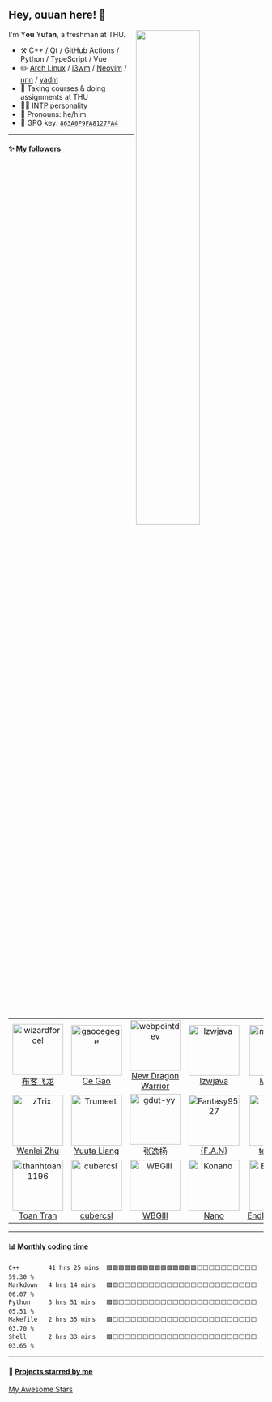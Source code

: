 <!--

Thank you if you like this profile README!

BUT, please DO NOT copy this and create your profile based on it.

You can use it as a reference, and copy a part of it, but DO NOT copy
all of this and create your profile based on it.

It is very common that you forget to change some information and leave
mine in your profile. This has happened too many times.

And, this profile README is auto-updated by GitHub Actions, you can read
[the official documentation](https://docs.github.com/actions) to learn
how to use it.

Only when you know what you are copying should you paste it. So, again,
please DO NOT copy this and create your profile based on it.

What's more, you can find other awesome profile READMEs at
https://github.com/abhisheknaiidu/awesome-github-profile-readme. There
could be a profile README that fits you better than this one.

Wish you a good-looking profile README!

                                   —— ouuan (https://github.com/ouuan)

-->

## Hey, ouuan here! :wave:

[<img align="right" width="50%" src="https://github-readme-stats-ouuan.vercel.app/api?username=ouuan&theme=dark&show_icons=true">](https://metrics.lecoq.io/ouuan?template=classic)

I'm Y**ou** Y**u**f**an**, a freshman at THU.

-   :hammer_and_pick: C++ / Qt / GitHub Actions / Python / TypeScript / Vue
-   :pencil2: [Arch Linux](https://wiki.archlinux.org/title/Arch_Linux) / [i3wm](https://i3wm.org/) / [Neovim](https://neovim.io/) / [nnn](https://github.com/jarun/nnn) / [yadm](https://github.com/TheLocehiliosan/yadm)
-   :seedling: Taking courses & doing assignments at THU
-   :man_scientist: [INTP](https://www.16personalities.com/intp-personality) personality
-   :man: Pronouns: he/him
-   :key: GPG key: [`863A0F9FA8127FA4`](https://github.com/ouuan.gpg)

---

#### :sparkles: [My followers](src/getTopFollowers.py)

<!--START_SECTION:top-followers-->
<table>
  <tr>
    <td align="center">
      <a href="https://github.com/wizardforcel">
        <img src="https://avatars2.githubusercontent.com/u/5080126" width="100px;" alt="wizardforcel"/>
      </a>
      <br />
      <a href="https://github.com/wizardforcel">布客飞龙</a>
    </td>
    <td align="center">
      <a href="https://github.com/gaocegege">
        <img src="https://avatars2.githubusercontent.com/u/5100735" width="100px;" alt="gaocegege"/>
      </a>
      <br />
      <a href="https://github.com/gaocegege">Ce Gao</a>
    </td>
    <td align="center">
      <a href="https://github.com/webpointdev">
        <img src="https://avatars2.githubusercontent.com/u/88071912" width="100px;" alt="webpointdev"/>
      </a>
      <br />
      <a href="https://github.com/webpointdev">New Dragon Warrior</a>
    </td>
    <td align="center">
      <a href="https://github.com/lzwjava">
        <img src="https://avatars2.githubusercontent.com/u/5022872" width="100px;" alt="lzwjava"/>
      </a>
      <br />
      <a href="https://github.com/lzwjava">lzwjava</a>
    </td>
    <td align="center">
      <a href="https://github.com/mashirozx">
        <img src="https://avatars2.githubusercontent.com/u/16148054" width="100px;" alt="mashirozx"/>
      </a>
      <br />
      <a href="https://github.com/mashirozx">Mashiro</a>
    </td>
    <td align="center">
      <a href="https://github.com/Ir1d">
        <img src="https://avatars2.githubusercontent.com/u/10709657" width="100px;" alt="Ir1d"/>
      </a>
      <br />
      <a href="https://github.com/Ir1d">Ir1dXD</a>
    </td>
    <td align="center">
      <a href="https://github.com/hua1995116">
        <img src="https://avatars2.githubusercontent.com/u/12070073" width="100px;" alt="hua1995116"/>
      </a>
      <br />
      <a href="https://github.com/hua1995116">蓝色的秋风</a>
    </td>
  </tr>
  <tr>
    <td align="center">
      <a href="https://github.com/zTrix">
        <img src="https://avatars2.githubusercontent.com/u/471934" width="100px;" alt="zTrix"/>
      </a>
      <br />
      <a href="https://github.com/zTrix">Wenlei Zhu</a>
    </td>
    <td align="center">
      <a href="https://github.com/Trumeet">
        <img src="https://avatars2.githubusercontent.com/u/17158086" width="100px;" alt="Trumeet"/>
      </a>
      <br />
      <a href="https://github.com/Trumeet">Yuuta Liang</a>
    </td>
    <td align="center">
      <a href="https://github.com/gdut-yy">
        <img src="https://avatars2.githubusercontent.com/u/33390928" width="100px;" alt="gdut-yy"/>
      </a>
      <br />
      <a href="https://github.com/gdut-yy">张逸扬</a>
    </td>
    <td align="center">
      <a href="https://github.com/Fantasy9527">
        <img src="https://avatars2.githubusercontent.com/u/9129438" width="100px;" alt="Fantasy9527"/>
      </a>
      <br />
      <a href="https://github.com/Fantasy9527">{F.A.N}</a>
    </td>
    <td align="center">
      <a href="https://github.com/tengge1">
        <img src="https://avatars2.githubusercontent.com/u/10705556" width="100px;" alt="tengge1"/>
      </a>
      <br />
      <a href="https://github.com/tengge1">tengge1</a>
    </td>
    <td align="center">
      <a href="https://github.com/xtlsoft">
        <img src="https://avatars2.githubusercontent.com/u/16159830" width="100px;" alt="xtlsoft"/>
      </a>
      <br />
      <a href="https://github.com/xtlsoft">Tianle Xu</a>
    </td>
    <td align="center">
      <a href="https://github.com/guofei9987">
        <img src="https://avatars2.githubusercontent.com/u/19920283" width="100px;" alt="guofei9987"/>
      </a>
      <br />
      <a href="https://github.com/guofei9987">郭飞</a>
    </td>
  </tr>
  <tr>
    <td align="center">
      <a href="https://github.com/thanhtoan1196">
        <img src="https://avatars2.githubusercontent.com/u/16433547" width="100px;" alt="thanhtoan1196"/>
      </a>
      <br />
      <a href="https://github.com/thanhtoan1196">Toan Tran</a>
    </td>
    <td align="center">
      <a href="https://github.com/cubercsl">
        <img src="https://avatars2.githubusercontent.com/u/22931465" width="100px;" alt="cubercsl"/>
      </a>
      <br />
      <a href="https://github.com/cubercsl">cubercsl</a>
    </td>
    <td align="center">
      <a href="https://github.com/WBGlIl">
        <img src="https://avatars2.githubusercontent.com/u/29301859" width="100px;" alt="WBGlIl"/>
      </a>
      <br />
      <a href="https://github.com/WBGlIl">WBGlIl</a>
    </td>
    <td align="center">
      <a href="https://github.com/Konano">
        <img src="https://avatars2.githubusercontent.com/u/22500116" width="100px;" alt="Konano"/>
      </a>
      <br />
      <a href="https://github.com/Konano">Nano</a>
    </td>
    <td align="center">
      <a href="https://github.com/EndlessCheng">
        <img src="https://avatars2.githubusercontent.com/u/7086966" width="100px;" alt="EndlessCheng"/>
      </a>
      <br />
      <a href="https://github.com/EndlessCheng">EndlessCheng</a>
    </td>
    <td align="center">
      <a href="https://github.com/lowlighter">
        <img src="https://avatars2.githubusercontent.com/u/22963968" width="100px;" alt="lowlighter"/>
      </a>
      <br />
      <a href="https://github.com/lowlighter">Simon Lecoq</a>
    </td>
    <td align="center">
      <a href="https://github.com/iBug">
        <img src="https://avatars2.githubusercontent.com/u/7273074" width="100px;" alt="iBug"/>
      </a>
      <br />
      <a href="https://github.com/iBug">iBug</a>
    </td>
  </tr>
</table>
<!--END_SECTION:top-followers-->

---

#### :bar_chart: [Monthly coding time](https://github.com/muety/wakapi)

<!--START_SECTION:waka-->
```text
C++        41 hrs 25 mins  🟩🟩🟩🟩🟩🟩🟩🟩🟩🟩🟩🟩🟩🟩🟩⬜⬜⬜⬜⬜⬜⬜⬜⬜⬜   59.30 % 
Markdown   4 hrs 14 mins   🟩🟨⬜⬜⬜⬜⬜⬜⬜⬜⬜⬜⬜⬜⬜⬜⬜⬜⬜⬜⬜⬜⬜⬜⬜   06.07 % 
Python     3 hrs 51 mins   🟩🟨⬜⬜⬜⬜⬜⬜⬜⬜⬜⬜⬜⬜⬜⬜⬜⬜⬜⬜⬜⬜⬜⬜⬜   05.51 % 
Makefile   2 hrs 35 mins   🟩⬜⬜⬜⬜⬜⬜⬜⬜⬜⬜⬜⬜⬜⬜⬜⬜⬜⬜⬜⬜⬜⬜⬜⬜   03.70 % 
Shell      2 hrs 33 mins   🟩⬜⬜⬜⬜⬜⬜⬜⬜⬜⬜⬜⬜⬜⬜⬜⬜⬜⬜⬜⬜⬜⬜⬜⬜   03.65 % 
```
<!--END_SECTION:waka-->

---

#### :star2: [Projects starred by me](https://github.com/maguowei/starred)

[My Awesome Stars](AWESOME-STARS.md)
